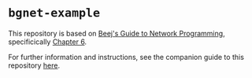 # `bgnet-example`

This repository is based on [Beej's Guide to Network Programming](https://beej.us/guide/bgnet/), specificically [Chapter 6](https://beej.us/guide/bgnet/html/split-wide/client-server-background.html#client-server-background).

For further information and instructions, see the companion guide to this repository [here](https://docs.google.com/document/d/1U55jP_KEGCW2O_GMHIR1KJ6YJNAG6T9Bk27BzYVMybI).

